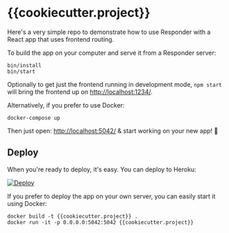 # {{cookiecutter.project}}

Here's a very simple repo to demonstrate how to use Responder with a React app
that uses frontend routing.

To build the app on your computer and serve it from a Responder server:

```shell
bin/install
bin/start
```

Optionally to get just the frontend running in development mode, `npm start` will bring the frontend up on <http://localhost:1234/>.

Alternatively, if you prefer to use Docker:

```shell
docker-compose up
```

Then just open: <http://localhost:5042/> & start working on your new app! 🚀

## Deploy

When you're ready to deploy, it's easy. You can deploy to Heroku:

[![Deploy](https://www.herokucdn.com/deploy/button.svg)](https://heroku.com/deploy)

If you prefer to deploy the app on your own server, you can easily start it using Docker:

```shell
docker build -t {{cookiecutter.project}} .
docker run -it -p 0.0.0.0:5042:5042 {{cookiecutter.project}}
```
